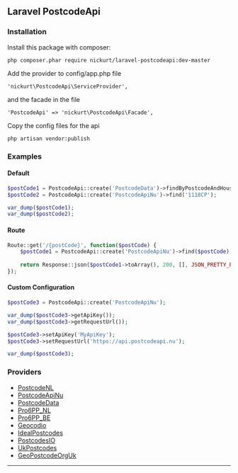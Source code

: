 ## Laravel PostcodeApi

### Installation
Install this package with composer:
```
php composer.phar require nickurt/laravel-postcodeapi:dev-master
```

Add the provider to config/app.php file

```
'nickurt\PostcodeApi\ServiceProvider',
```

and the facade in the file

```
'PostcodeApi' => 'nickurt\PostcodeApi\Facade',
```

Copy the config files for the api

```
php artisan vendor:publish
```

### Examples
#### Default
```php
$postCode1 = PostcodeApi::create('PostcodeData')->findByPostcodeAndHouseNumber('1118CP', '202');
$postCode2 = PostcodeApi::create('PostcodeApiNu')->find('1118CP');

var_dump($postCode1);
var_dump($postCode2);
```
#### Route
```php
Route::get('/{postCode}', function($postCode) {
    $postCode1 = PostcodeApi::create('PostcodeApiNu')->find($postCode);
    
    return Response::json($postCode1->toArray(), 200, [], JSON_PRETTY_PRINT);
});
```
#### Custom Configuration
```php
$postCode3 = PostcodeApi::create('PostcodeApiNu');

var_dump($postCode3->getApiKey());
var_dump($postCode3->getRequestUrl());

$postCode3->setApiKey('MyApiKey');
$postCode3->setRequestUrl('https://api.postcodeapi.nu');

var_dump($postCode3);
```

### Providers
* [PostcodeNL](http://www.postcode.nl)
* [PostcodeApiNu](http://www.postcodeapi.nu/)
* [PostcodeData](http://www.postcodedata.nl/)
* [Pro6PP_NL](https://www.pro6pp.nl)
* [Pro6PP_BE](https://www.pro6pp.nl)
* [Geocodio](http://geocod.io/)
* [IdealPostcodes](https://ideal-postcodes.co.uk/)
* [PostcodesIO](https://api.postcodes.io/)
* [UkPostcodes](http://uk-postcodes.com/postcode/)
* [GeoPostcodeOrgUk](http://www.geopostcode.org.uk/)

- - - 